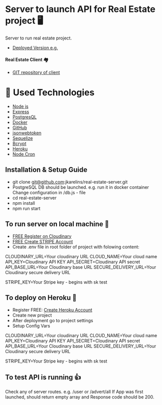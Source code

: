 # Server to launch API for Real Estate project 🖥️

Server to run real estate project.

- [Deployed Version e.g.](https://shielded-journey-92023.herokuapp.com/advert/all)

#### Real Estate Client 🏘️

- [GIT repository of client](https://github.com/jkarelins/real-estate-site#real-estate-react-client-%EF%B8%8F)

# 🤖 Used Technologies

- [Node js](https://nodejs.org/en/)
- [Express](https://expressjs.com/)
- [PostgresQL](https://www.postgresql.org/)
- [Docker](https://www.docker.com/)
- [GitHub](http://github.com)
- [jsonwebtoken](https://www.npmjs.com/package/jsonwebtoken)
- [Sequelize](https://sequelize.org/)
- [Bcrypt](https://www.npmjs.com/package/bcrypt)
- [Heroku](https://heroku.com)
- [Node Cron](https://www.npmjs.com/package/node-cron)

## Installation & Setup Guide

- git clone git@github.com:jkarelins/real-estate-server.git
- PostgreSQL DB should be launched.
  e.g. run it in docker container
  Change configuration in /db.js - file
- cd real-estate-server
- npm install
- npm run start

## To run server on local machine 🔌

- [FREE Register on Cloudinary](https://cloudinary.com/signup)
- [FREE Create STRIPE Account](https://dashboard.stripe.com/register)
- Create .env file in root folder of project with folowing content:

CLOUDINARY_URL=Your cloudinary URL
CLOUD_NAME=Your cloud name
API_KEY=Cloudinary API KEY
API_SECRET=Cloudinary API secret
API_BASE_URL=Your Cloudinary base URL
SECURE_DELIVERY_URL=Your Cloudinary secure delivery URL

STRIPE_KEY=Your Stripe key - begins with sk test

## To deploy on Heroku 🔌

- Register FREE: [Create Heroku Account](https://signup.heroku.com/)
- Create new project
- After deployment go to project settings
- Setup Config Vars

CLOUDINARY_URL=Your cloudinary URL
CLOUD_NAME=Your cloud name
API_KEY=Cloudinary API KEY
API_SECRET=Cloudinary API secret
API_BASE_URL=Your Cloudinary base URL
SECURE_DELIVERY_URL=Your Cloudinary secure delivery URL

STRIPE_KEY=Your Stripe key - begins with sk test

## To test API is running 👍

Check any of server routes. e.g. /user or /advert/all
If App was first launched, should return empty array and Response code should be 200.

